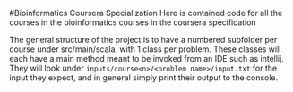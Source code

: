 #Bioinformatics Coursera Specialization
Here is contained code for all the courses in the bioinformatics courses in the coursera specification

The general structure of the project is to have a numbered subfolder per course under src/main/scala, with 1 class per problem.
These classes will each have a main method meant to be invoked from an IDE such as intellij. They will look under 
`inputs/course<n>/<problem name>/input.txt` for the input they expect, and in general simply print their output to the console.